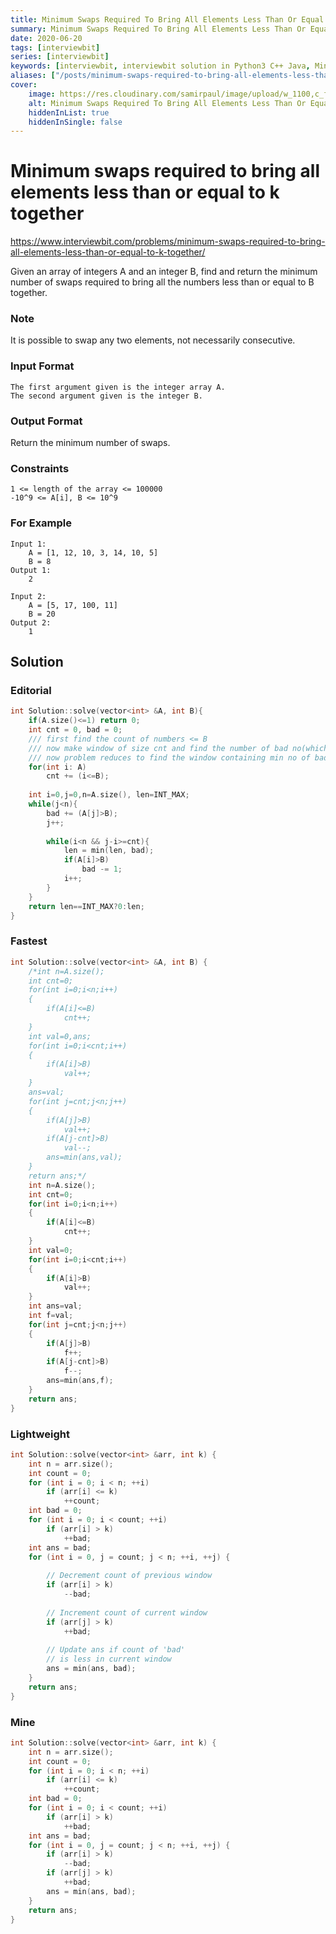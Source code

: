 ```yaml
---
title: Minimum Swaps Required To Bring All Elements Less Than Or Equal To K Together
summary: Minimum Swaps Required To Bring All Elements Less Than Or Equal To K Together - Interviewbit Solution Explained
date: 2020-06-20
tags: [interviewbit]
series: [interviewbit]
keywords: [interviewbit, interviewbit solution in Python3 C++ Java, Minimum Swaps Required To Bring All Elements Less Than Or Equal To K Together solution]
aliases: ["/posts/minimum-swaps-required-to-bring-all-elements-less-than-or-equal-to-k-together", "/blog/posts/minimum-swaps-required-to-bring-all-elements-less-than-or-equal-to-k-together", "/minimum-swaps-required-to-bring-all-elements-less-than-or-equal-to-k-together"]
cover:
    image: https://res.cloudinary.com/samirpaul/image/upload/w_1100,c_fit,co_rgb:FFFFFF,l_text:Arial_70_bold:Minimum Swaps Required To Bring All Elements Less Than Or Equal To K Together - Solution Explained/problem-solving.webp
    alt: Minimum Swaps Required To Bring All Elements Less Than Or Equal To K Together
    hiddenInList: true
    hiddenInSingle: false
---
```


# Minimum swaps required to bring all elements less than or equal to k together

https://www.interviewbit.com/problems/minimum-swaps-required-to-bring-all-elements-less-than-or-equal-to-k-together/

Given an array of integers A and an integer B, find and return the minimum number of swaps 
required to bring all the numbers less than or equal to B together.

### Note

It is possible to swap any two elements, not necessarily consecutive.

### Input Format
```
The first argument given is the integer array A.
The second argument given is the integer B.
```

### Output Format

Return the minimum number of swaps.

### Constraints
```
1 <= length of the array <= 100000
-10^9 <= A[i], B <= 10^9 
```

### For Example
```
Input 1:
    A = [1, 12, 10, 3, 14, 10, 5]
    B = 8
Output 1:
    2

Input 2:
    A = [5, 17, 100, 11]
    B = 20
Output 2:
    1
```

## Solution 
### Editorial
```cpp
int Solution::solve(vector<int> &A, int B){
    if(A.size()<=1) return 0;
    int cnt = 0, bad = 0;
    /// first find the count of numbers <= B
    /// now make window of size cnt and find the number of bad no(which are > B)
    /// now problem reduces to find the window containing min no of bad
    for(int i: A)
        cnt += (i<=B);
    
    int i=0,j=0,n=A.size(), len=INT_MAX;
    while(j<n){
        bad += (A[j]>B);
        j++;
        
        while(i<n && j-i>=cnt){
            len = min(len, bad);
            if(A[i]>B)
                bad -= 1;
            i++;
        }
    }
    return len==INT_MAX?0:len;
}
```
### Fastest
```cpp
int Solution::solve(vector<int> &A, int B) {
    /*int n=A.size();
    int cnt=0;
    for(int i=0;i<n;i++)
    {
        if(A[i]<=B)
            cnt++;
    }
    int val=0,ans;
    for(int i=0;i<cnt;i++)
    {
        if(A[i]>B)
            val++;
    }
    ans=val;
    for(int j=cnt;j<n;j++)
    {
        if(A[j]>B)
            val++;
        if(A[j-cnt]>B)
            val--;
        ans=min(ans,val);
    }
    return ans;*/
    int n=A.size();
    int cnt=0;
    for(int i=0;i<n;i++)
    {
        if(A[i]<=B)
            cnt++;
    }
    int val=0;
    for(int i=0;i<cnt;i++)
    {
        if(A[i]>B)
            val++;
    }
    int ans=val;
    int f=val;
    for(int j=cnt;j<n;j++)
    {
        if(A[j]>B)
            f++;
        if(A[j-cnt]>B)
            f--;
        ans=min(ans,f);
    }
    return ans;
}
```

### Lightweight
```cpp
int Solution::solve(vector<int> &arr, int k) {
    int n = arr.size();
    int count = 0; 
    for (int i = 0; i < n; ++i) 
        if (arr[i] <= k) 
            ++count;
    int bad = 0; 
    for (int i = 0; i < count; ++i) 
        if (arr[i] > k) 
            ++bad;
    int ans = bad; 
    for (int i = 0, j = count; j < n; ++i, ++j) { 
          
        // Decrement count of previous window 
        if (arr[i] > k) 
            --bad; 
          
        // Increment count of current window 
        if (arr[j] > k) 
            ++bad; 
          
        // Update ans if count of 'bad' 
        // is less in current window 
        ans = min(ans, bad); 
    } 
    return ans; 
}
```

### Mine
```cpp
int Solution::solve(vector<int> &arr, int k) {
    int n = arr.size();
    int count = 0; 
    for (int i = 0; i < n; ++i) 
        if (arr[i] <= k) 
            ++count; 
    int bad = 0; 
    for (int i = 0; i < count; ++i) 
        if (arr[i] > k) 
            ++bad; 
    int ans = bad; 
    for (int i = 0, j = count; j < n; ++i, ++j) { 
        if (arr[i] > k) 
            --bad; 
        if (arr[j] > k) 
            ++bad; 
        ans = min(ans, bad); 
    } 
    return ans; 
}
```
